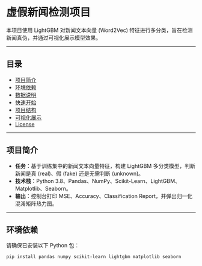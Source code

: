 # 虚假新闻检测项目

本项目使用 LightGBM 对新闻文本向量 (Word2Vec) 特征进行多分类，旨在检测新闻真伪，并通过可视化展示模型效果。

---

## 目录

- [项目简介](#项目简介)  
- [环境依赖](#环境依赖)  
- [数据说明](#数据说明)  
- [快速开始](#快速开始)  
- [项目结构](#项目结构)  
- [可视化展示](#可视化展示)  
- [License](#license)  

---

## 项目简介

- **任务**：基于训练集中的新闻文本向量特征，构建 LightGBM 多分类模型，判断新闻是真 (real)、假 (fake) 还是无需判断 (unknown)。  
- **技术栈**：Python 3.8、Pandas、NumPy、Scikit-Learn、LightGBM、Matplotlib、Seaborn。  
- **输出**：控制台打印 MSE、Accuracy、Classification Report，并弹出归一化混淆矩阵热力图。  

---

## 环境依赖

请确保已安装以下 Python 包：

```bash
pip install pandas numpy scikit-learn lightgbm matplotlib seaborn
